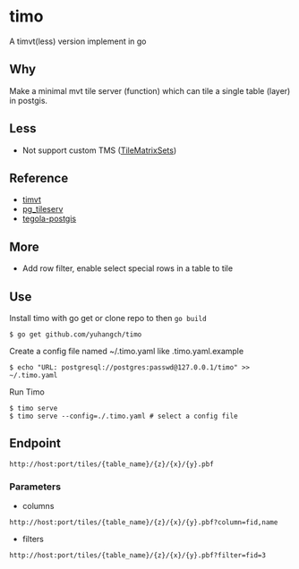 # timo
A timvt(less) version implement in go

## Why
Make a minimal mvt tile server (function) which can tile a single table (layer) in postgis. 

## Less 
- Not support custom TMS ([TileMatrixSets](https://github.com/vincentsarago/TileMatrixSets))


## Reference
- [timvt](https://github.com/developmentseed/timvt)
- [pg_tileserv](https://github.com/CrunchyData/pg_tileserv)
- [tegola-postgis](https://github.com/go-spatial/tegola-postgis)

## More
- Add row filter, enable select special rows in a table to tile

## Use


Install timo with go get or clone repo to then `go build`
```
$ go get github.com/yuhangch/timo
```
Create a config file named ~/.timo.yaml like .timo.yaml.example
```
$ echo "URL: postgresql://postgres:passwd@127.0.0.1/timo" >> ~/.timo.yaml
```
Run Timo
```
$ timo serve 
$ timo serve --config=./.timo.yaml # select a config file
```

## Endpoint
```
http://host:port/tiles/{table_name}/{z}/{x}/{y}.pbf
```
### Parameters
- columns 
```
http://host:port/tiles/{table_name}/{z}/{x}/{y}.pbf?column=fid,name
```
- filters
```
http://host:port/tiles/{table_name}/{z}/{x}/{y}.pbf?filter=fid=3
```
